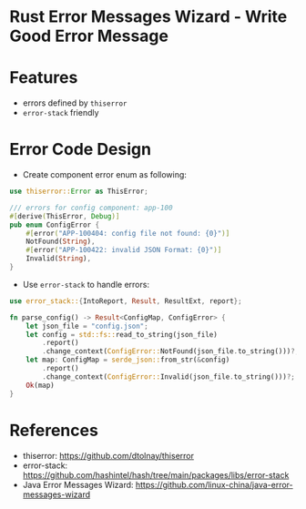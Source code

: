 Rust Error Messages Wizard - Write Good Error Message
==============

# Features

* errors defined by `thiserror`
* `error-stack` friendly

# Error Code Design

* Create component error enum as following:

```rust
use thiserror::Error as ThisError;

/// errors for config component: app-100
#[derive(ThisError, Debug)]
pub enum ConfigError {
    #[error("APP-100404: config file not found: {0}")]
    NotFound(String),
    #[error("APP-100422: invalid JSON Format: {0}")]
    Invalid(String),
}
```

* Use `error-stack` to handle errors:

```rust
use error_stack::{IntoReport, Result, ResultExt, report};

fn parse_config() -> Result<ConfigMap, ConfigError> {
    let json_file = "config.json";
    let config = std::fs::read_to_string(json_file)
        .report()
        .change_context(ConfigError::NotFound(json_file.to_string()))?;
    let map: ConfigMap = serde_json::from_str(&config)
        .report()
        .change_context(ConfigError::Invalid(json_file.to_string()))?;
    Ok(map)
}
```

# References

* thiserror: https://github.com/dtolnay/thiserror
* error-stack: https://github.com/hashintel/hash/tree/main/packages/libs/error-stack
* Java Error Messages Wizard: https://github.com/linux-china/java-error-messages-wizard
